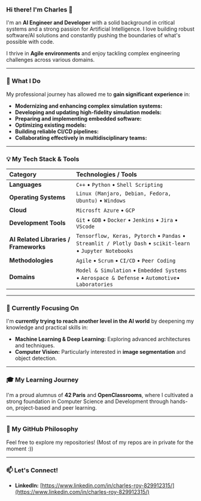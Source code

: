 ### Hi there! I'm Charles 👋

I'm an **AI Engineer and Developer** with a solid background in critical systems and a strong passion for Artificial Intelligence. I love building robust software/AI solutions and constantly pushing the boundaries of what's possible with code.

I thrive in **Agile environments** and enjoy tackling complex engineering challenges across various domains.

---

### 🚀 What I Do

My professional journey has allowed me to **gain significant experience** in:

* **Modernizing and enhancing complex simulation systems:**
* **Developing and updating high-fidelity simulation models:**
* **Preparing and implementing embedded software:**
* **Optimizing existing models:** 
* **Building reliable CI/CD pipelines:** 
* **Collaborating effectively in multidisciplinary teams:**

---

### 💡 My Tech Stack & Tools

| Category              | Technologies / Tools                                                              |
| :-------------------- | :-------------------------------------------------------------------------------- |
| **Languages** | `C++` &bull; `Python` &bull; `Shell Scripting`                                     |
| **Operating Systems** | `Linux (Manjaro, Debian, Fedora, Ubuntu)` &bull; `Windows`   
| **Cloud** |  `Microsft Azure` &bull; `GCP` |
| **Development Tools** | `Git` &bull; `GDB` &bull; `Docker` &bull; `Jenkins` &bull; `Jira` &bull; `VScode` |
| **AI Related Libraries / Frameworks** | `Tensorflow, Keras, Pytorch` &bull; `Pandas` &bull; `Streamlit / Plotly Dash` &bull; `scikit-learn` &bull; `Jupyter Notebooks` |
| **Methodologies** | `Agile` &bull; `Scrum` &bull; `CI/CD` &bull; `Peer Coding`                       |
| **Domains** | `Model & Simulation` &bull; `Embedded Systems` &bull; `Aerospace & Defense` &bull; `Automotive`&bull; `Laboratories` |

---

### 🧠 Currently Focusing On

I'm **currently trying to reach another level in the AI world** by deepening my knowledge and practical skills in:

* **Machine Learning & Deep Learning:** Exploring advanced architectures and techniques.
* **Computer Vision:** Particularly interested in **image segmentation** and object detection.

---

### 🎓 My Learning Journey

I'm a proud alumnus of **42 Paris** and **OpenClassrooms**, where I cultivated a strong foundation in Computer Science and Development through hands-on, project-based and peer learning.

---

### 🌱 My GitHub Philosophy


Feel free to explore my repositories! (Most of my repos are in private for the moment :))

---

### 📫 Let's Connect!

* **LinkedIn:** [https://www.linkedin.com/in/charles-roy-829912315/](https://www.linkedin.com/in/charles-roy-829912315/)
